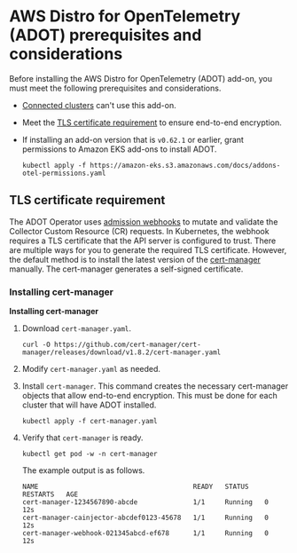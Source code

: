 # AWS Distro for OpenTelemetry \(ADOT\) prerequisites and considerations<a name="adot-reqts"></a>

Before installing the AWS Distro for OpenTelemetry \(ADOT\) add\-on, you must meet the following prerequisites and considerations\.
+ [Connected clusters](eks-connector.md) can't use this add\-on\.
+ Meet the [TLS certificate requirement](#adot-reqtcr) to ensure end\-to\-end encryption\.
+ If installing an add\-on version that is `v0.62.1` or earlier, grant permissions to Amazon EKS add\-ons to install ADOT\.

  ```
  kubectl apply -f https://amazon-eks.s3.amazonaws.com/docs/addons-otel-permissions.yaml
  ```

## TLS certificate requirement<a name="adot-reqtcr"></a>

The ADOT Operator uses [admission webhooks](https://kubernetes.io/docs/reference/access-authn-authz/webhook/) to mutate and validate the Collector Custom Resource \(CR\) requests\. In Kubernetes, the webhook requires a TLS certificate that the API server is configured to trust\. There are multiple ways for you to generate the required TLS certificate\. However, the default method is to install the latest version of the [cert\-manager](https://cert-manager.io/docs/) manually\. The cert\-manager generates a self\-signed certificate\.

### Installing cert\-manager<a name="adot-reqtcrsteps"></a>

**Installing cert\-manager**

1. Download `cert-manager.yaml`\.

   ```
   curl -O https://github.com/cert-manager/cert-manager/releases/download/v1.8.2/cert-manager.yaml
   ```

1. Modify `cert-manager.yaml` as needed\.

1. Install `cert-manager`\. This command creates the necessary cert\-manager objects that allow end\-to\-end encryption\. This must be done for each cluster that will have ADOT installed\.

   ```
   kubectl apply -f cert-manager.yaml
   ```

1. Verify that `cert-manager` is ready\.

   ```
   kubectl get pod -w -n cert-manager
   ```

   The example output is as follows\.

   ```
   NAME                                       READY   STATUS    RESTARTS   AGE
   cert-manager-1234567890-abcde              1/1     Running   0          12s
   cert-manager-cainjector-abcdef0123-45678   1/1     Running   0          12s
   cert-manager-webhook-021345abcd-ef678      1/1     Running   0          12s
   ```